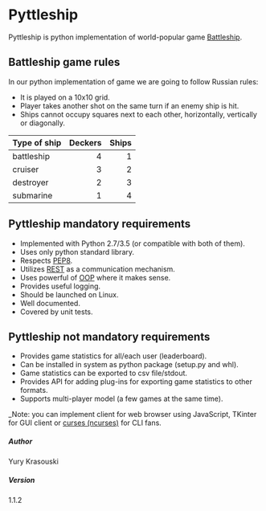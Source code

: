 # Pyttleship

Pyttleship is python implementation of world-popular game [Battleship].

## Battleship game rules

In our python implementation of game we are going to follow Russian rules:

 - It is played on a 10x10 grid.
 - Player takes another shot on the same turn if an enemy ship is hit.
 - Ships cannot occupy squares next to each other, horizontally, vertically or
   diagonally.

|Type of ship | Deckers | Ships |
|-------------|--------:|------:|
|battleship   |    4    |   1   |
|cruiser      |    3    |   2   |
|destroyer    |    2    |   3   |
|submarine    |    1    |   4   |


## Pyttleship mandatory requirements

 - Implemented with Python 2.7/3.5 (or compatible with both of them).
 - Uses only python standard library.
 - Respects [PEP8].
 - Utilizes [REST] as a communication mechanism.
 - Uses powerful of [OOP] where it makes sense.
 - Provides useful logging.
 - Should be launched on Linux.
 - Well documented.
 - Covered by unit tests.


## Pyttleship not mandatory requirements

 - Provides game statistics for all/each user (leaderboard).
 - Can be installed in system as python package (setup.py and whl).
 - Game statistics can be exported to csv file/stdout.
 - Provides API for adding plug-ins for exporting game statistics to other
   formats.
 - Supports multi-player model (a few games at the same time).

_Note: you can implement client for web browser using JavaScript, TKinter for
GUI client or [curses (ncurses)] for CLI fans.

##### Author
Yury Krasouski

##### Version
1.1.2

[battleship]:https://en.wikipedia.org/wiki/Battleship_(game)
[REST]:https://en.wikipedia.org/wiki/Representational_state_transfer
[OOP]:https://en.wikipedia.org/wiki/Object-oriented_programming
[PEP8]:https://www.python.org/dev/peps/pep-0008/
[curses (ncurses)]:https://docs.python.org/2.7/howto/curses.html
